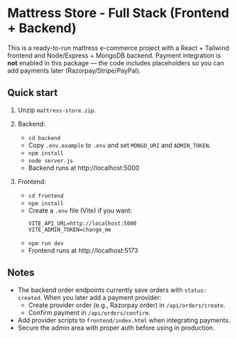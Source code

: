 # Mattress Store - Full Stack (Frontend + Backend)

This is a ready-to-run mattress e-commerce project with a React + Tailwind frontend and Node/Express + MongoDB backend.
Payment integration is **not** enabled in this package — the code includes placeholders so you can add payments later (Razorpay/Stripe/PayPal).

## Quick start

1. Unzip `mattress-store.zip`.
2. Backend:
   - `cd backend`
   - Copy `.env.example` to `.env` and set `MONGO_URI` and `ADMIN_TOKEN`.
   - `npm install`
   - `node server.js`
   - Backend runs at http://localhost:5000

3. Frontend:
   - `cd frontend`
   - `npm install`
   - Create a `.env` file (Vite) if you want:
     ```
     VITE_API_URL=http://localhost:5000
     VITE_ADMIN_TOKEN=change_me
     ```
   - `npm run dev`
   - Frontend runs at http://localhost:5173

## Notes
- The backend order endpoints currently save orders with `status: created`. When you later add a payment provider:
  - Create provider order (e.g., Razorpay order) in `/api/orders/create`.
  - Confirm payment in `/api/orders/confirm`.
- Add provider scripts to `frontend/index.html` when integrating payments.
- Secure the admin area with proper auth before using in production.

